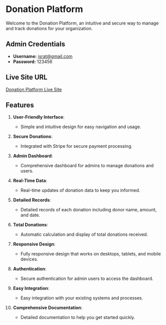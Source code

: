 # Donation Platform

Welcome to the Donation Platform, an intuitive and secure way to manage and track donations for your organization.

## Admin Credentials
- **Username:** israt@gmail.com
- **Password:** 123456

## Live Site URL
[Donation Platform Live Site](https://blood-donetion.web.app/)

## Features

1. **User-Friendly Interface**:
   - Simple and intuitive design for easy navigation and usage.
   
2. **Secure Donations**:
   - Integrated with Stripe for secure payment processing.

3. **Admin Dashboard**:
   - Comprehensive dashboard for admins to manage donations and users.

4. **Real-Time Data**:
   - Real-time updates of donation data to keep you informed.

5. **Detailed Records**:
   - Detailed records of each donation including donor name, amount, and date.

6. **Total Donations**:
   - Automatic calculation and display of total donations received.

7. **Responsive Design**:
   - Fully responsive design that works on desktops, tablets, and mobile devices.

8. **Authentication**:
   - Secure authentication for admin users to access the dashboard.

9. **Easy Integration**:
   - Easy integration with your existing systems and processes.

10. **Comprehensive Documentation**:
    - Detailed documentation to help you get started quickly.

